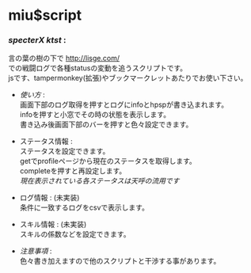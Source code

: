 # miu$script
### *specterX ktst* :  
言の葉の樹の下で <http://lisge.com/>  
での戦闘ログで各種statusの変動を追うスクリプトです。  
jsです、tampermonkey(拡張)やブックマークレットあたりでお使い下さい。  

* _使い方_ :  
画面下部のログ取得を押すとログにinfoとhpspが書き込まれます。  
infoを押すと小窓でその時の状態を表示します。  
書き込み後画面下部のバーを押すと色々設定できます。  

* ステータス情報 :  
ステータスを設定できます。  
getでprofileページから現在のステータスを取得します。  
completeを押すと再設定します。  
_現在表示されている各ステータスは天呼の流用です_  

* ログ情報 : (未実装)  
条件に一致するログをcsvで表示します。  

* スキル情報 : (未実装)  
スキルの係数などを設定できます。

* _注意事項_ :  
色々書き加えますので他のスクリプトと干渉する事があります。  

